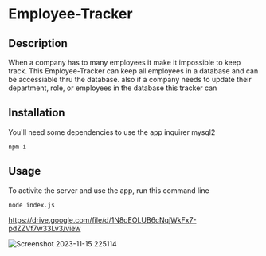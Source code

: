 # Employee-Tracker

## Description

When a company has to many employees it make it impossible to keep track. This Employee-Tracker can keep all employees in a database and can be accessiable thru the database. also if a company needs to update their department, role, or employees in the database this tracker can

## Installation

You'll need some dependencies to use the app
inquirer
mysql2

````
npm i
````

## Usage

To activite the server and use the app, run this command line

````
node index.js
````
https://drive.google.com/file/d/1N8oEOLUB6cNqjWkFx7-pdZZVf7w33Lv3/view

![Screenshot 2023-11-15 225114](https://github.com/Drason109/Employee-Tracker/assets/50891894/2c9af28a-4c8b-43ac-95d2-9dc7c8decd8a)
